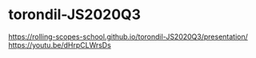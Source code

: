 # torondil-JS2020Q3
https://rolling-scopes-school.github.io/torondil-JS2020Q3/presentation/ </br>
https://youtu.be/dHrpCLWrsDs
